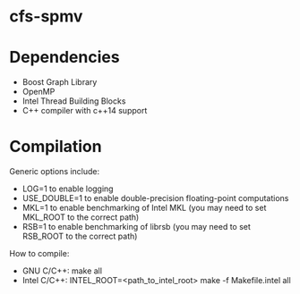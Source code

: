 # cfs-spmv
# Dependencies
* Boost Graph Library
* OpenMP
* Intel Thread Building Blocks
* C++ compiler with c++14 support

# Compilation
Generic options include:
* LOG=1 to enable logging 
* USE_DOUBLE=1 to enable double-precision floating-point computations
* MKL=1 to enable benchmarking of Intel MKL (you may need to set MKL_ROOT to the correct path)
* RSB=1 to enable benchmarking of librsb (you may need to set RSB_ROOT to the correct path)

How to compile:
* GNU C/C++: make all
* Intel C/C++: INTEL_ROOT=<path_to_intel_root> make -f Makefile.intel all
